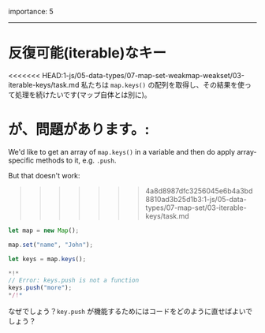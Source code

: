 importance: 5

---

# 反復可能(iterable)なキー

<<<<<<< HEAD:1-js/05-data-types/07-map-set-weakmap-weakset/03-iterable-keys/task.md
私たちは `map.keys()` の配列を取得し、その結果を使って処理を続けたいです(マップ自体とは別に)。

が、問題があります。:
=======
We'd like to get an array of `map.keys()` in a variable and then do apply array-specific methods to it, e.g. `.push`.

But that doesn't work:
>>>>>>> 4a8d8987dfc3256045e6b4a3bd8810ad3b25d1b3:1-js/05-data-types/07-map-set/03-iterable-keys/task.md

```js run
let map = new Map();

map.set("name", "John");

let keys = map.keys();

*!*
// Error: keys.push is not a function
keys.push("more");
*/!*
```

なぜでしょう？`key.push` が機能するためにはコードをどのように直せばよいでしょう？
